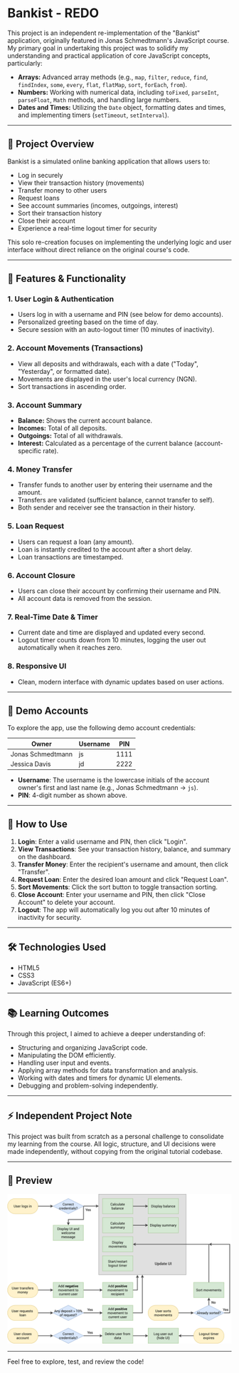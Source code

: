 # Bankist - REDO

This project is an independent re-implementation of the "Bankist" application, originally featured in Jonas Schmedtmann's JavaScript course. My primary goal in undertaking this project was to solidify my understanding and practical application of core JavaScript concepts, particularly:

- **Arrays:** Advanced array methods (e.g., `map`, `filter`, `reduce`, `find`, `findIndex`, `some`, `every`, `flat`, `flatMap`, `sort`, `forEach`, `from`).
- **Numbers:** Working with numerical data, including `toFixed`, `parseInt`, `parseFloat`, `Math` methods, and handling large numbers.
- **Dates and Times:** Utilizing the `Date` object, formatting dates and times, and implementing timers (`setTimeout`, `setInterval`).

---

## 🌟 Project Overview

Bankist is a simulated online banking application that allows users to:

- Log in securely
- View their transaction history (movements)
- Transfer money to other users
- Request loans
- See account summaries (incomes, outgoings, interest)
- Sort their transaction history
- Close their account
- Experience a real-time logout timer for security

This solo re-creation focuses on implementing the underlying logic and user interface without direct reliance on the original course's code.

---

## 🚀 Features & Functionality

### 1. **User Login & Authentication**

- Users log in with a username and PIN (see below for demo accounts).
- Personalized greeting based on the time of day.
- Secure session with an auto-logout timer (10 minutes of inactivity).

### 2. **Account Movements (Transactions)**

- View all deposits and withdrawals, each with a date ("Today", "Yesterday", or formatted date).
- Movements are displayed in the user's local currency (NGN).
- Sort transactions in ascending order.

### 3. **Account Summary**

- **Balance:** Shows the current account balance.
- **Incomes:** Total of all deposits.
- **Outgoings:** Total of all withdrawals.
- **Interest:** Calculated as a percentage of the current balance (account-specific rate).

### 4. **Money Transfer**

- Transfer funds to another user by entering their username and the amount.
- Transfers are validated (sufficient balance, cannot transfer to self).
- Both sender and receiver see the transaction in their history.

### 5. **Loan Request**

- Users can request a loan (any amount).
- Loan is instantly credited to the account after a short delay.
- Loan transactions are timestamped.

### 6. **Account Closure**

- Users can close their account by confirming their username and PIN.
- All account data is removed from the session.

### 7. **Real-Time Date & Timer**

- Current date and time are displayed and updated every second.
- Logout timer counts down from 10 minutes, logging the user out automatically when it reaches zero.

### 8. **Responsive UI**

- Clean, modern interface with dynamic updates based on user actions.

---

## 👤 Demo Accounts

To explore the app, use the following demo account credentials:

| Owner             | Username | PIN  |
| ----------------- | -------- | ---- |
| Jonas Schmedtmann | js       | 1111 |
| Jessica Davis     | jd       | 2222 |

- **Username**: The username is the lowercase initials of the account owner's first and last name (e.g., Jonas Schmedtmann → `js`).
- **PIN**: 4-digit number as shown above.

---

## 📝 How to Use

1. **Login**: Enter a valid username and PIN, then click "Login".
2. **View Transactions**: See your transaction history, balance, and summary on the dashboard.
3. **Transfer Money**: Enter the recipient's username and amount, then click "Transfer".
4. **Request Loan**: Enter the desired loan amount and click "Request Loan".
5. **Sort Movements**: Click the sort button to toggle transaction sorting.
6. **Close Account**: Enter your username and PIN, then click "Close Account" to delete your account.
7. **Logout**: The app will automatically log you out after 10 minutes of inactivity for security.

---

## 🛠️ Technologies Used

- HTML5
- CSS3
- JavaScript (ES6+)

---

## 📚 Learning Outcomes

Through this project, I aimed to achieve a deeper understanding of:

- Structuring and organizing JavaScript code.
- Manipulating the DOM efficiently.
- Handling user input and events.
- Applying array methods for data transformation and analysis.
- Working with dates and timers for dynamic UI elements.
- Debugging and problem-solving independently.

---

## ⚡ Independent Project Note

This project was built from scratch as a personal challenge to consolidate my learning from the course. All logic, structure, and UI decisions were made independently, without copying from the original tutorial codebase.

---

## 📸 Preview

![Bankist App Screenshot](Bankist-flowchart.png)

---

Feel free to explore, test, and review the code!
